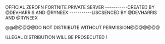 OFFICIAL ZEROFN FORTNITE PRIVATE SERVER 
-----------CREATED BY @DEVHARRIS AND @RYNEEX
-----------LISCSENCED BY @DEVHARRIS AND @RYNEEX 



@@@@@@@DO NOT DISTRIBUTE WITHOUT PERMISSION@@@@@@@



ILLEGAL DISTRIBUTION WILL BE PROSECUTED !
